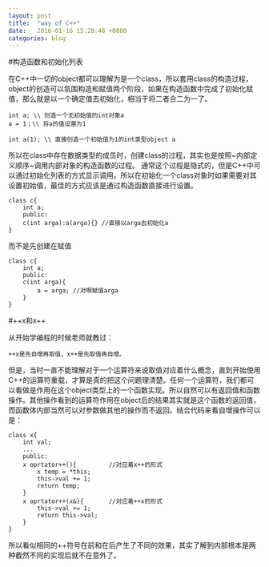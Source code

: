 ```yaml
---
layout: post
title:  "way of C++"
date:   2016-01-16 15:28:48 +0800
categories: blog
---
```


#构造函数和初始化列表

在C++中一切的object都可以理解为是一个class，所以套用class的构造过程，object的创造可以氛围构造和赋值两个阶段，如果在构造函数中完成了初始化赋值，那么就是以一个确定值去初始化，相当于将二者合二为一了。

    int a; \\ 创造一个无初始值的int对象a
    a = 1；\\ 将a的值设置为1

    int a(1); \\ 直接创造一个初始值为1的int类型object a

所以在class中存在数据类型的成员时，创建class的过程，其实也是按照~内部定义顺序~调用内部对象的构造函数的过程。 通常这个过程是隐式的，但是C++中可以通过初始化列表的方式显示调用。所以在初始化一个class对象时如果需要对其设置初始值，最佳的方式应该是通过构造函数直接进行设置。

    class c{
        int a;
        public:
        c(int arga):a(arga){} //直接以arga去初始化a
    }

而不是先创建在赋值

    class c{
        int a;
        public:
        c(int arga){
            a = arga; //对啊赋值arga
        }
    }

#++x和x++

从开始学编程的时候老师就教过：

    ++x是先自增再取值，x++是先取值再自增。

但是，当时一直不能理解对于一个运算符来说取值对应着什么概念，直到开始使用C++的运算符重载，才算是真的把这个问题理清楚。任何一个运算符，我们都可以看做是作用在这个object类型上的一个函数实现。所以自然可以有返回值和函数操作。其他操作看到的运算符作用在object后的结果其实就是这个函数的返回值，而函数体内部当然可以对参数做其他的操作而不返回。结合代码来看自增操作可以是：

    class x{
        int val;
        ...
        public:
        x oprtator++(){         //对应着x++的形式
            x temp = *this;
            this->val += 1;
            return temp;
        }
        x oprtator++(x&){       //对应着++x的形式
            this->val += 1;
            return this->val;
        }
    }

所以看似相同的++符号在前和在后产生了不同的效果，其实了解到内部根本是两种截然不同的实现后就不在意外了。


